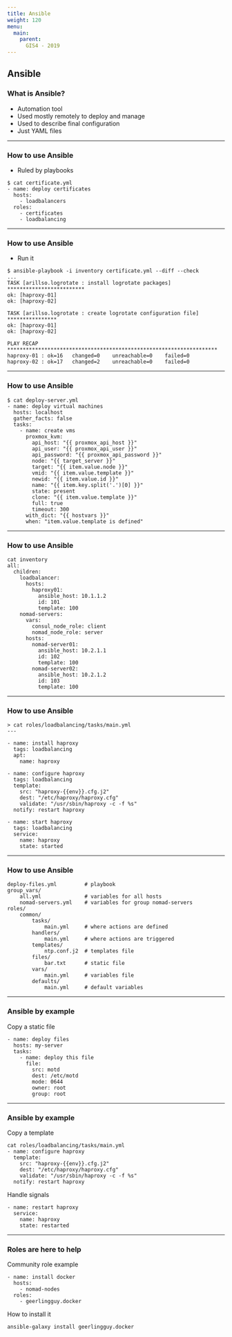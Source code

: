 ```yaml
---
title: Ansible
weight: 120
menu:
  main:
    parent:
      GIS4 - 2019
---
```


Ansible
---

### What is Ansible?

* Automation tool
* Used mostly remotely to deploy and manage
* Used to describe final configuration
* Just YAML files


---

### How to use Ansible

* Ruled by playbooks

```
$ cat certificate.yml
- name: deploy certificates
  hosts:
    - loadbalancers
  roles:
    - certificates
    - loadbalancing
```

---

### How to use Ansible

* Run it

```
$ ansible-playbook -i inventory certificate.yml --diff --check
...
TASK [arillso.logrotate : install logrotate packages] *************************
ok: [haproxy-01]
ok: [haproxy-02]

TASK [arillso.logrotate : create logrotate configuration file] ****************
ok: [haproxy-01]
ok: [haproxy-02]

PLAY RECAP ********************************************************************
haproxy-01 : ok=16   changed=0    unreachable=0    failed=0
haproxy-02 : ok=17   changed=2    unreachable=0    failed=0
```

---

### How to use Ansible

```
$ cat deploy-server.yml
- name: deploy virtual machines
  hosts: localhost
  gather_facts: false
  tasks:
    - name: create vms
      proxmox_kvm:
        api_host: "{{ proxmox_api_host }}"
        api_user: "{{ proxmox_api_user }}"
        api_password: "{{ proxmox_api_password }}"
        node: "{{ target_server }}"
        target: "{{ item.value.node }}"
        vmid: "{{ item.value.template }}"
        newid: "{{ item.value.id }}"
        name: "{{ item.key.split('.')[0] }}"
        state: present
        clone: "{{ item.value.template }}"
        full: true
        timeout: 300
      with_dict: "{{ hostvars }}"
      when: "item.value.template is defined"
```

---

### How to use Ansible

```
cat inventory
all:
  children:
    loadbalancer:
      hosts:
        haproxy01:
          ansible_host: 10.1.1.2
          id: 101
          template: 100
    nomad-servers:
      vars:
        consul_node_role: client
        nomad_node_role: server
      hosts:
        nomad-server01:
          ansible_host: 10.2.1.1
          id: 102
          template: 100
        nomad-server02:
          ansible_host: 10.2.1.2
          id: 103
          template: 100
```

---

### How to use Ansible

```
> cat roles/loadbalancing/tasks/main.yml
---

- name: install haproxy
  tags: loadbalancing
  apt:
    name: haproxy

- name: configure haproxy
  tags: loadbalancing
  template:
    src: "haproxy-{{env}}.cfg.j2"
    dest: "/etc/haproxy/haproxy.cfg"
    validate: "/usr/sbin/haproxy -c -f %s"
  notify: restart haproxy

- name: start haproxy
  tags: loadbalancing
  service:
    name: haproxy
    state: started
```

---

### How to use Ansible

```
deploy-files.yml         # playbook
group_vars/
    all.yml              # variables for all hosts
    nomad-servers.yml    # variables for group nomad-servers
roles/
    common/
        tasks/
            main.yml     # where actions are defined
        handlers/
            main.yml     # where actions are triggered
        templates/
            ntp.conf.j2  # templates file
        files/
            bar.txt      # static file
        vars/
            main.yml     # variables file
        defaults/
            main.yml     # default variables
```

---

### Ansible by example

Copy a static file

```
- name: deploy files
  hosts: my-server
  tasks:
    - name: deploy this file
      file:
        src: motd
        dest: /etc/motd
        mode: 0644
        owner: root
        group: root
```

---

### Ansible by example

Copy a template

```
cat roles/loadbalancing/tasks/main.yml
- name: configure haproxy
  template:
    src: "haproxy-{{env}}.cfg.j2"
    dest: "/etc/haproxy/haproxy.cfg"
    validate: "/usr/sbin/haproxy -c -f %s"
  notify: restart haproxy
```

Handle signals

```
- name: restart haproxy
  service:
    name: haproxy
    state: restarted
```

---

### Roles are here to help

Community role example

```
- name: install docker
  hosts:
    - nomad-nodes
  roles:
    - geerlingguy.docker
```

How to install it

```
ansible-galaxy install geerlingguy.docker
```
